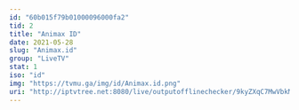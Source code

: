 ```yaml
---
id: "60b015f79b01000096000fa2"
tid: 2
title: "Animax ID"
date: 2021-05-28
slug: "Animax.id"
group: "LiveTV"
stat: 1
iso: "id"
img: "https://tvmu.ga/img/id/Animax.id.png"
uri: "http://iptvtree.net:8080/live/outputofflinechecker/9kyZXqC7MwVbkMnJmf/165081.m3u8"
---
```

